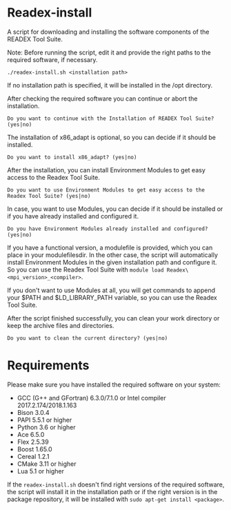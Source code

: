 # Readex-install

A script for downloading and installing the software components of the READEX Tool Suite.

Note: Before running the script, edit it and provide the right paths to the required software, if necessary.

    ./readex-install.sh <installation path>

If no installation path is specified, it will be installed in the /opt directory.

After checking the required software you can continue or abort the installation. 
```
Do you want to continue with the Installation of READEX Tool Suite? (yes|no)
```

The installation of x86_adapt is optional, so you can decide if it should be installed. 
```
Do you want to install x86_adapt? (yes|no)
```

After the installation, you can install Environment Modules to get easy access to the Readex Tool Suite.
```
Do you want to use Environment Modules to get easy access to the Readex Tool Suite? (yes|no)

```
In case, you want to use Modules, you can decide if it should be installed or if you have already installed and configured it.
```
Do you have Environment Modules already installed and configured? (yes|no)
```
If you have a functional version, a modulefile is provided, which you can place in your modulefilesdir.
In the other case, the script will automatically install Environment Modules in the given installation path and configure it. 
So you can use the Readex Tool Suite with `module load Readex\<mpi_version>_<compiler>`.

If you don't want to use Modules at all, you will get commands to append your $PATH and $LD_LIBRARY_PATH variable, so you can use the Readex Tool Suite.

After the script finished successfully, you can clean your work directory or keep the archive files and directories.
```
Do you want to clean the current directory? (yes|no)
```

# Requirements

Please make sure you have installed the required software on your system:

- GCC (G++ and GFortran) 6.3.0/7.1.0 or Intel compiler 2017.2.174/2018.1.163
- Bison 3.0.4
- PAPI 5.5.1 or higher
- Python 3.6 or higher
- Ace 6.5.0
- Flex 2.5.39
- Boost 1.65.0
- Cereal 1.2.1
- CMake 3.11 or higher
- Lua 5.1 or higher

If the `readex-install.sh` doesn't find right versions of the required software, the script will install it in the installation path or if the right version is in the package repository, it will be installed with `sudo apt-get install <package>`.


